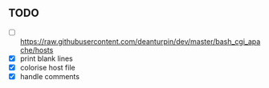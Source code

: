 ## TODO
- [ ] https://raw.githubusercontent.com/deanturpin/dev/master/bash_cgi_apache/hosts
- [x] print blank lines
- [x] colorise host file
- [x] handle comments
